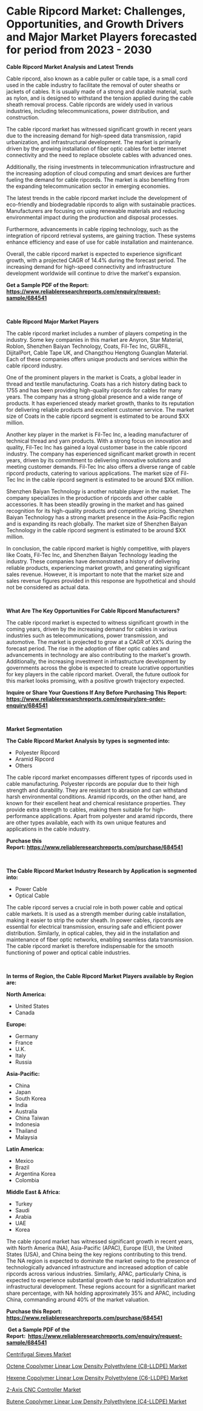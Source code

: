 <p><h1>Cable Ripcord Market: Challenges, Opportunities, and Growth Drivers and Major Market Players forecasted for period from 2023 - 2030</h1></p><p><strong>Cable Ripcord Market Analysis and Latest Trends</strong></p>
<p><p>Cable ripcord, also known as a cable puller or cable tape, is a small cord used in the cable industry to facilitate the removal of outer sheaths or jackets of cables. It is usually made of a strong and durable material, such as nylon, and is designed to withstand the tension applied during the cable sheath removal process. Cable ripcords are widely used in various industries, including telecommunications, power distribution, and construction.</p><p>The cable ripcord market has witnessed significant growth in recent years due to the increasing demand for high-speed data transmission, rapid urbanization, and infrastructural development. The market is primarily driven by the growing installation of fiber optic cables for better internet connectivity and the need to replace obsolete cables with advanced ones.</p><p>Additionally, the rising investments in telecommunication infrastructure and the increasing adoption of cloud computing and smart devices are further fueling the demand for cable ripcords. The market is also benefiting from the expanding telecommunication sector in emerging economies.</p><p>The latest trends in the cable ripcord market include the development of eco-friendly and biodegradable ripcords to align with sustainable practices. Manufacturers are focusing on using renewable materials and reducing environmental impact during the production and disposal processes.</p><p>Furthermore, advancements in cable ripping technology, such as the integration of ripcord retrieval systems, are gaining traction. These systems enhance efficiency and ease of use for cable installation and maintenance.</p><p>Overall, the cable ripcord market is expected to experience significant growth, with a projected CAGR of 14.4% during the forecast period. The increasing demand for high-speed connectivity and infrastructure development worldwide will continue to drive the market's expansion.</p></p>
<p><strong>Get a Sample PDF of the Report:&nbsp; <a href="https://www.reliableresearchreports.com/enquiry/request-sample/684541">https://www.reliableresearchreports.com/enquiry/request-sample/684541</a></strong></p>
<p>&nbsp;</p>
<p><strong>Cable Ripcord Major Market Players</strong></p>
<p><p>The cable ripcord market includes a number of players competing in the industry. Some key companies in this market are Anyron, Star Material, Roblon, Shenzhen Baiyan Technology, Coats, Fil-Tec Inc, GURFIL, DijitalPort, Cable Tape UK, and Changzhou Hengtong Guanglan Material. Each of these companies offers unique products and services within the cable ripcord industry.</p><p>One of the prominent players in the market is Coats, a global leader in thread and textile manufacturing. Coats has a rich history dating back to 1755 and has been providing high-quality ripcords for cables for many years. The company has a strong global presence and a wide range of products. It has experienced steady market growth, thanks to its reputation for delivering reliable products and excellent customer service. The market size of Coats in the cable ripcord segment is estimated to be around $XX million.</p><p>Another key player in the market is Fil-Tec Inc, a leading manufacturer of technical thread and yarn products. With a strong focus on innovation and quality, Fil-Tec Inc has gained a loyal customer base in the cable ripcord industry. The company has experienced significant market growth in recent years, driven by its commitment to delivering innovative solutions and meeting customer demands. Fil-Tec Inc also offers a diverse range of cable ripcord products, catering to various applications. The market size of Fil-Tec Inc in the cable ripcord segment is estimated to be around $XX million.</p><p>Shenzhen Baiyan Technology is another notable player in the market. The company specializes in the production of ripcords and other cable accessories. It has been steadily growing in the market and has gained recognition for its high-quality products and competitive pricing. Shenzhen Baiyan Technology has a strong market presence in the Asia-Pacific region and is expanding its reach globally. The market size of Shenzhen Baiyan Technology in the cable ripcord segment is estimated to be around $XX million.</p><p>In conclusion, the cable ripcord market is highly competitive, with players like Coats, Fil-Tec Inc, and Shenzhen Baiyan Technology leading the industry. These companies have demonstrated a history of delivering reliable products, experiencing market growth, and generating significant sales revenue. However, it is important to note that the market size and sales revenue figures provided in this response are hypothetical and should not be considered as actual data.</p></p>
<p>&nbsp;</p>
<p><strong>What Are The Key Opportunities For Cable Ripcord Manufacturers?</strong></p>
<p><p>The cable ripcord market is expected to witness significant growth in the coming years, driven by the increasing demand for cables in various industries such as telecommunications, power transmission, and automotive. The market is projected to grow at a CAGR of XX% during the forecast period. The rise in the adoption of fiber optic cables and advancements in technology are also contributing to the market's growth. Additionally, the increasing investment in infrastructure development by governments across the globe is expected to create lucrative opportunities for key players in the cable ripcord market. Overall, the future outlook for this market looks promising, with a positive growth trajectory expected.</p></p>
<p><strong>Inquire or Share Your Questions If Any Before Purchasing This Report: <a href="https://www.reliableresearchreports.com/enquiry/pre-order-enquiry/684541">https://www.reliableresearchreports.com/enquiry/pre-order-enquiry/684541</a></strong></p>
<p>&nbsp;</p>
<p><strong>Market Segmentation</strong></p>
<p><strong>The Cable Ripcord Market Analysis by types is segmented into:</strong></p>
<p><ul><li>Polyester Ripcord</li><li>Aramid Ripcord</li><li>Others</li></ul></p>
<p><p>The cable ripcord market encompasses different types of ripcords used in cable manufacturing. Polyester ripcords are popular due to their high strength and durability. They are resistant to abrasion and can withstand harsh environmental conditions. Aramid ripcords, on the other hand, are known for their excellent heat and chemical resistance properties. They provide extra strength to cables, making them suitable for high-performance applications. Apart from polyester and aramid ripcords, there are other types available, each with its own unique features and applications in the cable industry.</p></p>
<p><strong>Purchase this Report:&nbsp;<a href="https://www.reliableresearchreports.com/purchase/684541">https://www.reliableresearchreports.com/purchase/684541</a></strong></p>
<p>&nbsp;</p>
<p><strong>The Cable Ripcord Market Industry Research by Application is segmented into:</strong></p>
<p><ul><li>Power Cable</li><li>Optical Cable</li></ul></p>
<p><p>The cable ripcord serves a crucial role in both power cable and optical cable markets. It is used as a strength member during cable installation, making it easier to strip the outer sheath. In power cables, ripcords are essential for electrical transmission, ensuring safe and efficient power distribution. Similarly, in optical cables, they aid in the installation and maintenance of fiber optic networks, enabling seamless data transmission. The cable ripcord market is therefore indispensable for the smooth functioning of power and optical cable industries.</p></p>
<p>&nbsp;</p>
<p><strong>In terms of Region, the Cable Ripcord Market Players available by Region are:</strong></p>
<p>
    <p> <strong> North America: </strong>
        <ul>
            <li>United States</li>
            <li>Canada</li>
        </ul>
        </p> 
    <p> <strong> Europe: </strong>
        <ul>
            <li>Germany</li>
            <li>France</li>
            <li>U.K.</li>
            <li>Italy</li>
            <li>Russia</li>
        </ul>
        </p> 
    <p> <strong> Asia-Pacific: </strong>
        <ul>
            <li>China</li>
            <li>Japan</li>
            <li>South Korea</li>
            <li>India</li>
            <li>Australia</li>
            <li>China Taiwan</li>
            <li>Indonesia</li>
            <li>Thailand</li>
            <li>Malaysia</li>
        </ul>
        </p> 
    <p> <strong> Latin America: </strong>
        <ul>
            <li>Mexico</li>
            <li>Brazil</li>
            <li>Argentina Korea</li>
            <li>Colombia</li>
        </ul>
        </p> 
    <p> <strong> Middle East & Africa: </strong>
        <ul>
            <li>Turkey</li>
            <li>Saudi</li>
            <li>Arabia</li>
            <li>UAE</li>
            <li>Korea</li>
        </ul>
    </p>
    </p>
<p><p>The cable ripcord market has witnessed significant growth in recent years, with North America (NA), Asia-Pacific (APAC), Europe (EU), the United States (USA), and China being the key regions contributing to this trend. The NA region is expected to dominate the market owing to the presence of technologically advanced infrastructure and increased adoption of cable ripcords across various industries. Similarly, APAC, particularly China, is expected to experience substantial growth due to rapid industrialization and infrastructural development. These regions account for a significant market share percentage, with NA holding approximately 35% and APAC, including China, commanding around 40% of the market valuation.</p></p>
<p><strong>Purchase this Report: <a href="https://www.reliableresearchreports.com/purchase/684541">https://www.reliableresearchreports.com/purchase/684541</a></strong></p>
<p>&nbsp;<strong>Get a Sample PDF of the Report:&nbsp;&nbsp;<a href="https://www.reliableresearchreports.com/enquiry/request-sample/684541">https://www.reliableresearchreports.com/enquiry/request-sample/684541</a></strong></p>
<p><strong></strong></p>
<p><p><a href="https://github.com/gulaimolin/Market-Research-Report-List-1/blob/main/centrifugal-sieves-market.md">Centrifugal Sieves Market</a></p><p><a href="https://medium.com/@royross51/octene-copolymer-linear-low-density-polyethylene-c8-lldpe-market-focuses-on-market-share-size-76c654e7ce37">Octene Copolymer Linear Low Density Polyethylene (C8-LLDPE) Market</a></p><p><a href="https://medium.com/@henrywheeler53/hexene-copolymer-linear-low-density-polyethylene-c6-lldpe-market-insight-market-trends-growth-083a8137ad79">Hexene Copolymer Linear Low Density Polyethylene (C6-LLDPE) Market</a></p><p><a href="https://github.com/ruslanpoljakovrd177/Market-Research-Report-List-1/blob/main/2-axis-cnc-controller-market.md">2-Axis CNC Controller Market</a></p><p><a href="https://medium.com/@nicholasgarcia1914/butene-copolymer-linear-low-density-polyethylene-c4-lldpe-market-size-market-outlook-and-market-aeb45e627094">Butene Copolymer Linear Low Density Polyethylene (C4-LLDPE) Market</a></p></p>